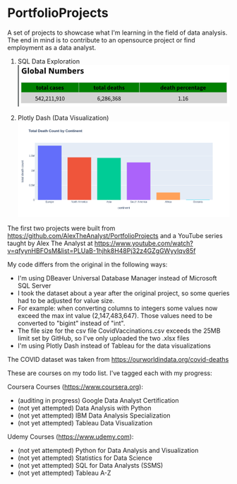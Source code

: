 # PortfolioProjects
A set of projects to showcase what I'm learning in the field of data analysis.
The end in mind is to contribute to an opensource project or find employment as a data analyst.

1) SQL Data Exploration
![alt text](https://github.com/msappy00/PortfolioProjects/blob/main/plotly_table.png?raw=true)

2) Plotly Dash (Data Visualization)
![alt text](https://github.com/msappy00/PortfolioProjects/blob/main/plotly_bar_graph.png?raw=true)

The first two projects were built from https://github.com/AlexTheAnalyst/PortfolioProjects
and a YouTube series taught by Alex The Analyst at https://www.youtube.com/watch?v=qfyynHBFOsM&list=PLUaB-1hjhk8H48Pj32z4GZgGWyylqv85f

My code differs from the original in the following ways:
* I'm using DBeaver Universal Database Manager instead of Microsoft SQL Server
* I took the dataset about a year after the original project, so some queries had to be adjusted for value size.
* For example: when converting columns to integers some values now exceed the max int value (2,147,483,647). Those values need to be converted to "bigint" instead of "int".
* The file size for the csv file CovidVaccinations.csv exceeds the 25MB limit set by GitHub, so I've only uploaded the two .xlsx files
* I'm using Plotly Dash instead of Tableau for the data visualizations

The COVID dataset was taken from https://ourworldindata.org/covid-deaths

These are courses on my todo list. I've tagged each with my progress:

  Coursera Courses (https://www.coursera.org):
  * (auditing in progress) Google Data Analyst Certification
  * (not yet attempted) Data Analysis with Python
  * (not yet attempted) IBM Data Analysis Specialization
  * (not yet attempted) Tableau Data Visualization

  Udemy Courses (https://www.udemy.com):
  * (not yet attempted) Python for Data Analysis and Visualization
  * (not yet attempted) Statistics for Data Science
  * (not yet attempted) SQL for Data Analysts (SSMS)
  * (not yet attempted) Tableau A-Z
